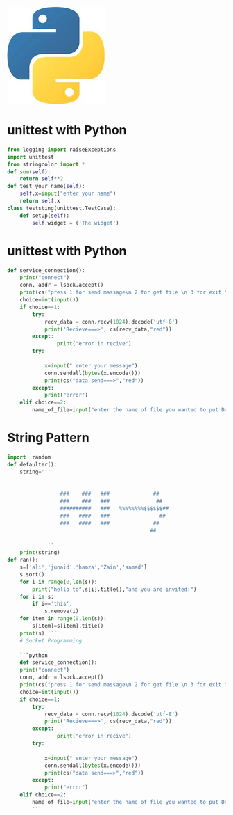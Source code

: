 ![python pratice](Python.jpeg)
# unittest with Python

```python
from logging import raiseExceptions
import unittest
from stringcolor import *
def sum(self):
    return self**2
def test_your_name(self):
    self.x=input("enter your name")
    return self.x
class teststing(unittest.TestCase):
    def setUp(self):
        self.widget = ('The widget')
```
# unittest with Python

```python
def service_connection():
    print("connect")
    conn, addr = lsock.accept()
    print(cs("press 1 for send massage\n 2 for get file \n 3 for exit ","orange"))
    choice=int(input())
    if choice==1:
        try:    
            recv_data = conn.recv(1024).decode('utf-8')        
            print('Recieve===>', cs(recv_data,"red"))
        except:
                print("error in recive")
        try:
            
            x=input(" enter your message")
            conn.sendall(bytes(x.encode()))
            print(cs("data send===>","red"))
        except:
            print("error")
    elif choice==2:
        name_of_file=input("enter the name of file you wanted to put Data")
```


# String Pattern
```python
import  random
def defaulter():
    string=''' 


                 ###    ###   ###              ##
                 ###    ###   ###               ##
                 ##########   ###   %%%%%%%%$$$$$$##
                 ###   ####   ###                ##
                 ###   ####   ###              ##
                                              ## 
                 
            '''
    print(string)
def ran():
    s=['ali','junaid','hamza','Zain','samad']
    s.sort()
    for i in range(0,len(s)):
        print("hello to",s[i].title(),"and you are invited:")
    for i in s:
        if i=='this':
            s.remove(i)
    for item in range(0,len(s)):
        s[item]=s[item].title()
    print(s) ```
    # Socket Programming
    
    ```python
    def service_connection():
    print("connect")
    conn, addr = lsock.accept()
    print(cs("press 1 for send massage\n 2 for get file \n 3 for exit ","orange"))
    choice=int(input())
    if choice==1:
        try:    
            recv_data = conn.recv(1024).decode('utf-8')        
            print('Recieve===>', cs(recv_data,"red"))
        except:
                print("error in recive")
        try:
            
            x=input(" enter your message")
            conn.sendall(bytes(x.encode()))
            print(cs("data send===>","red"))
        except:
            print("error")
    elif choice==2:
        name_of_file=input("enter the name of file you wanted to put Data")
        ```

